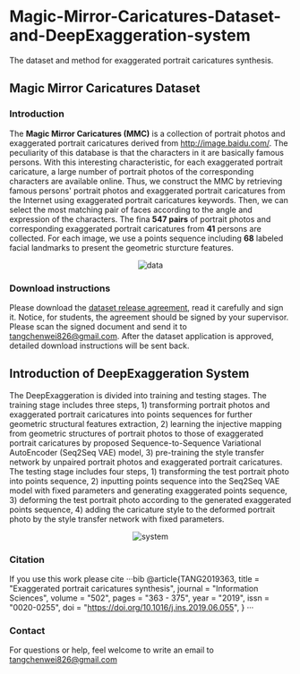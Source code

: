 # Magic-Mirror-Caricatures-Dataset-and-DeepExaggeration-system
The dataset and method for exaggerated portrait caricatures synthesis.
## Magic Mirror Caricatures Dataset
### Introduction
The **Magic Mirror Caricatures (MMC)** is a collection of portrait photos and exaggerated portrait caricatures derived from http://image.baidu.com/. The peculiarity of this database is that the characters in it are basically famous persons. With this interesting characteristic, for each exaggerated portrait caricature, a large number of portrait photos of the corresponding characters are available online. Thus, we construct the MMC by retrieving famous persons' portrait photos and exaggerated portrait caricatures from the Internet using exaggerated portrait caricatures keywords. Then, we can select the most matching pair of faces according to the angle and expression of the characters. The fina **547 pairs** of portrait photos and corresponding exaggerated portrait caricatures from **41** persons are collected. For each image, we use a points sequence including **68** labeled facial landmarks to present the geometric sturcture features. 
<div align=center> <img src="https://github.com/TCvivi/Magic-Mirror-Caricatures-Dataset-and-DeepExaggeration-system/blob/master/data.png" alt="data" /> </div>

### Download instructions
Please download the [dataset release agreement](https://github.com/TCvivi/Magic-Mirror-Caricatures-Dataset-and-DeepExaggeration-system/blob/master/Magic%20Mirror%20Caricatures%20Dataset%20Release%20Agreement.pdf), read it carefully and sign it. Notice, for students, the agreement should be signed by your supervisor. Please scan the signed document and send it to tangchenwei826@gmail.com. After the dataset application is approved, detailed download instructions will be sent back.

## Introduction of DeepExaggeration System
The DeepExaggeration is divided into training and testing stages. The training stage includes three steps, 1) transforming portrait photos and exaggerated portrait caricatures into points sequences for further geometric structural features extraction, 2) learning the injective mapping from geometric structures of portrait photos to those of exaggerated portrait caricatures by proposed Sequence-to-Sequence Variational AutoEncoder (Seq2Seq VAE) model, 3) pre-training the style transfer network by unpaired portrait photos and exaggerated portrait caricatures. The testing stage includes four steps, 1) transforming the test portrait photo into points sequence, 2) inputting points sequence into the Seq2Seq VAE model with fixed parameters and generating exaggerated points sequence, 3) deforming the test portrait photo according to the generated exaggerated points sequence, 4) adding the caricature style to the deformed portrait photo by the style transfer network with fixed parameters.
<div align=center> <img src="https://github.com/TCvivi/Magic-Mirror-Caricatures-Dataset-and-DeepExaggeration-system/blob/master/system.png" alt="system" /> </div>

### Citation
If you use this work please cite
···bib
    @article{TANG2019363,
    title = "Exaggerated portrait caricatures synthesis",
    journal = "Information Sciences",
    volume = "502",
    pages = "363 - 375",
    year = "2019",
    issn = "0020-0255",
    doi = "https://doi.org/10.1016/j.ins.2019.06.055",
    }
···

### Contact
For questions or help, feel welcome to write an email to tangchenwei826@gmail.com
